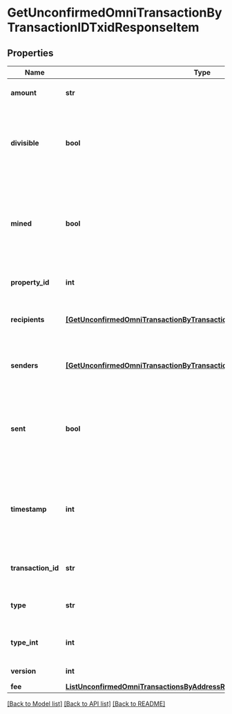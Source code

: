 # GetUnconfirmedOmniTransactionByTransactionIDTxidResponseItem


## Properties
Name | Type | Description | Notes
------------ | ------------- | ------------- | -------------
**amount** | **str** | Defines the amount of the sent tokens. | 
**divisible** | **bool** | Defines whether the attribute can be divisible or not, as boolean. E.g., if it is \&quot;true\&quot;, the attribute is divisible. | 
**mined** | **bool** | Defines whether the transaction has been mined or not, as boolean. E.g. if set to \&quot;true\&quot;, it means the transaction is mined. | 
**property_id** | **int** | Represents the identifier of the tokens to send. | 
**recipients** | [**[GetUnconfirmedOmniTransactionByTransactionIDTxidResponseItemRecipients]**](GetUnconfirmedOmniTransactionByTransactionIDTxidResponseItemRecipients.md) | Represents an object of addresses that receive the transactions. | 
**senders** | [**[GetUnconfirmedOmniTransactionByTransactionIDTxidResponseItemSenders]**](GetUnconfirmedOmniTransactionByTransactionIDTxidResponseItemSenders.md) | Represents an object of addresses that provide the funds. | 
**sent** | **bool** | Defines whether the transaction has been sent or not, as boolean. E.g. if set to \&quot;true\&quot;, it means the transaction is sent. | 
**timestamp** | **int** | Defines the exact date/time in Unix Timestamp when this transaction was mined, confirmed or first seen in Mempool, if it is unconfirmed. | 
**transaction_id** | **str** | String representation of the transaction identifier (txid) | 
**type** | **str** | Defines the type of the transaction as a string. | 
**type_int** | **int** | Defines the type of the transaction as a number. | 
**version** | **int** | Defines the specific version. | 
**fee** | [**ListUnconfirmedOmniTransactionsByAddressResponseItemFee**](ListUnconfirmedOmniTransactionsByAddressResponseItemFee.md) |  | 

[[Back to Model list]](../README.md#documentation-for-models) [[Back to API list]](../README.md#documentation-for-api-endpoints) [[Back to README]](../README.md)


